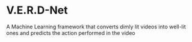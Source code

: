 # V.E.R.D-Net
A Machine Learning framework that converts dimly lit videos into well-lit ones and predicts the action performed in the video
